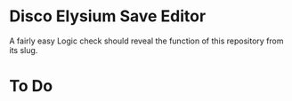 # Disco Elysium Save Editor
A fairly easy Logic check should reveal the function of this repository from its slug.

# To Do